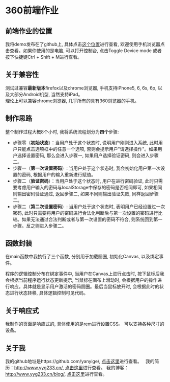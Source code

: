 # 360前端作业

## 前端作业的位置
我将demo发布在了github上, 具体点击[这个位置](http://www.yyg233.cn/360/gesture/)进行查看, 欢迎使用手机浏览器点击查看。如果你使用的是电脑, 可以打开控制台, 点击Toggle Device mode 或者按下快捷键Ctrl + Shift + M进行查看。

## 关于兼容性
测试过兼容**最新版本**firefox以及chrome浏览器, 手机支持iPhone5, 6, 6s, 6p, 以及大部分Android机型, 当然支持iPad。  
理论上可以兼容chrome浏览器, 几乎所有的具有360浏览器的手机。

## 制作思路
整个制作过程大概8个小时, 我将系统流程划分为**四个**步骤:
- 步骤零（**初始状态**）：当用户处于这个状态时, 说明用户刚刚进入系统, 此时用户只能点击选项框中的任意一个选项, 否则会提示用户"请选择操作"。如果用户选择设置密码, 那么会进入步骤一, 如果用户选择验证密码, 则会进入步骤二。
- 步骤一（**第一次设置密码**）: 当用户处于这个状态时, 我会初始化用户第一次设置的密码, 根据用户的输入重新进行赋值。
- 步骤二（**验证密码**）：当用户处于这个状态时, 用户在进行密码验证, 此时只需要考虑用户输入的密码与localStorage中保存的密码是否相同即可, 如果相同则输出密码验证通过, 返回步骤二, 如果不同则输出验证失败, 同样返回步骤二。
- 步骤二（**第二次设置密码**）: 当用户处于这个状态时, 表明用户已经设置过一次密码, 此时只需要将用户的密码进行合法化判断后与第一次设置的密码进行比较。如果无法通过合法判断或者与第一次设置的密码不符合, 则系统回到第一步骤。反之则进入步骤二。

## 函数封装
在main函数中我执行了三个函数, 分别用于加载圆圈, 初始化Canvas, 以及绑定事件。

程序的逻辑控制分布在绑定事件中, 当用户在Canvas上进行点击时, 按下鼠标后我会根据当前程序运行状态更新提示, 当鼠标在画布上滑动时, 会根据用户的操作进行响应。具体就是显示用户激活的密码圆圈。最后当鼠标放开时, 会根据此时的状态进行状态转移, 具体逻辑控制可见代码。

## 关于响应式

我制作的页面是响应式的, 具体使用的是rem进行设置CSS。 可以支持各种尺寸的设备。

## 关于我
我的github地址是https://github.com/yanyige/, [点击这里](https://github.com/yanyige/)进行查看。  
我的简历：http://www.yyg233.cn/,  [点击这里](http://www.yyg233.cn/)进行查看。 
我的博客：http://www.yyg233.cn/blog/, [点击这里](http://www.yyg233.cn/blog/)进行查看。 
